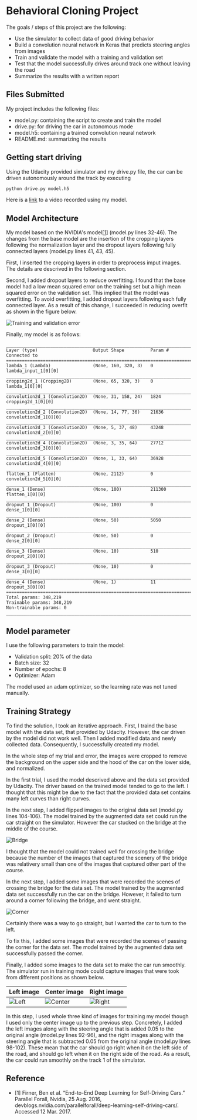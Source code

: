 # **Behavioral Cloning Project**

The goals / steps of this project are the following:

- Use the simulator to collect data of good driving behavior
- Build a convolution neural network in Keras that predicts steering angles from images
- Train and validate the model with a training and validation set
- Test that the model successfully drives around track one without leaving the road
- Summarize the results with a written report

[//]: # (Image References)

[mse]: ./fig/mse.png "Training and validation error"
[bridge]: ./fig/bridge.png "Bridge"
[corner]: ./fig/corner.png "Corner"
[center]: ./fig/center_2016_12_01_13_31_13_037.jpg "Center image"
[left]: ./fig/left_2016_12_01_13_31_13_037.jpg "Left image"
[right]: ./fig/right_2016_12_01_13_31_13_037.jpg "Right image"

## Files Submitted

My project includes the following files:

- model.py: containing the script to create and train the model
- drive.py: for driving the car in autonomous mode
- model.h5: containing a trained convolution neural network
- README.md: summarizing the results

## Getting start driving

Using the Udacity provided simulator and my drive.py file, the car can be driven
autonomously around the track by executing

```sh
python drive.py model.h5
```

Here is a [link](https://youtu.be/JiSAV5L6wCc) to a video recorded using my model.

## Model Architecture

My model based on the NVIDIA's model[[1](#nvidia)] (model.py lines 32-46). The changes
from the base model are the insertion of the cropping layers following the
normalization layer and the dropout layers following fully connected layers
(model.py lines 41, 43, 45).

First, I inserted the cropping layers in order to preprocess imput images. The
details are descrived in the following section.

Second, I added dropout layers to reduce overfitting. I found that the base model
had a low mean squared error on the training set but a high mean squared error on
the validation set. This implied that the model was overfitting. To avoid
overfitting, I added dropout layers following each fully connected layer. As a
result of this change, I succeeded in reducing overfit as shown in the figure
below.

![Training and validation error][mse]

Finally, my model is as follows:

``` shell
____________________________________________________________________________________________________
Layer (type)                     Output Shape          Param #     Connected to
====================================================================================================
lambda_1 (Lambda)                (None, 160, 320, 3)   0           lambda_input_1[0][0]
____________________________________________________________________________________________________
cropping2d_1 (Cropping2D)        (None, 65, 320, 3)    0           lambda_1[0][0]
____________________________________________________________________________________________________
convolution2d_1 (Convolution2D)  (None, 31, 158, 24)   1824        cropping2d_1[0][0]
____________________________________________________________________________________________________
convolution2d_2 (Convolution2D)  (None, 14, 77, 36)    21636       convolution2d_1[0][0]
____________________________________________________________________________________________________
convolution2d_3 (Convolution2D)  (None, 5, 37, 48)     43248       convolution2d_2[0][0]
____________________________________________________________________________________________________
convolution2d_4 (Convolution2D)  (None, 3, 35, 64)     27712       convolution2d_3[0][0]
____________________________________________________________________________________________________
convolution2d_5 (Convolution2D)  (None, 1, 33, 64)     36928       convolution2d_4[0][0]
____________________________________________________________________________________________________
flatten_1 (Flatten)              (None, 2112)          0           convolution2d_5[0][0]
____________________________________________________________________________________________________
dense_1 (Dense)                  (None, 100)           211300      flatten_1[0][0]
____________________________________________________________________________________________________
dropout_1 (Dropout)              (None, 100)           0           dense_1[0][0]
____________________________________________________________________________________________________
dense_2 (Dense)                  (None, 50)            5050        dropout_1[0][0]
____________________________________________________________________________________________________
dropout_2 (Dropout)              (None, 50)            0           dense_2[0][0]
____________________________________________________________________________________________________
dense_3 (Dense)                  (None, 10)            510         dropout_2[0][0]
____________________________________________________________________________________________________
dropout_3 (Dropout)              (None, 10)            0           dense_3[0][0]
____________________________________________________________________________________________________
dense_4 (Dense)                  (None, 1)             11          dropout_3[0][0]
====================================================================================================
Total params: 348,219
Trainable params: 348,219
Non-trainable params: 0
____________________________________________________________________________________________________
```

## Model parameter

I use the following parameters to train the model:

- Validation split: 20% of the data
- Batch size: 32
- Number of epochs: 8
- Optimizer: Adam

The model used an adam optimizer, so the learning rate was not tuned manually.

## Training Strategy

To find the solution, I took an iterative approach. First, I traind the base
model with the data set, that provided by Udacity. However, the car driven by
the model did not work well. Then I added modified data and newly collected
data. Consequently, I successfully created my model.

In the whole step of my trial and error, the images were cropped to remove the
background on the upper side and the hood of the car on the lower side, and
normalized.

In the first trial, I used the model descrived above and the data set provided
by Udacity. The driver based on the trained model tended to go to the left.
I thought that this might be due to the fact that the provided data set contains
many left curves than right curves.

In the next step, I added flipped images to the original data set
(model.py lines 104-106). The model trained by the augmented data set could run
the car straight on the simulator. However the car stucked on the bridge at the
middle of the course.

![Bridge][bridge]

I thought that the model could not trained well for crossing the bridge because
the number of the images that captured the scenery of the bridge was relativery
small than one of the images that captured other part of the course.

In the next step, I added some images that were recorded the scenes of crossing
the bridge for the data set. The model trained by the augmented data set
successfully run the car on the bridge. However, it failed to turn around a
corner following the bridge, and went straight.

![Corner][corner]

Certainly there was a way to go straight, but I wanted the car to turn to the
left.

To fix this, I added some images that were recorded the scenes of passing the
corner for the data set. The model trained by the augmented data set
successfully passed the corner.

Finally, I added some images to the data set to make the car run smoothly.
The simulator run in training mode could capture images that were took from
different positions as shown below.

|Left image   |Center image     |Right image    |
|-------------|-----------------|---------------|
|![Left][left]|![Center][center]|![Right][right]|

In this step, I used whole three kind of images for training my model though
I used only the center image up to the previous step. Concretely, I added the
left images along with the steering angle that is added 0.05 to the original
angle (model.py lines 92-96), and the right images along with the steering
angle that is subtracted 0.05 from the original angle (model.py lines 98-102).
These mean that the car should go right when it on the left side of the road,
and should go left when it on the right side of the road. As a result, the
car could run smoothly on the track 1 of the simulator.

## Reference

- <a name="nvidia">[1]
  Firner, Ben et al. “End-to-End Deep Learning for Self-Driving Cars.”
  Parallel Forall, Nvidia, 25 Aug. 2016,
  devblogs.nvidia.com/parallelforall/deep-learning-self-driving-cars/.
  Accessed 12 Mar. 2017.
